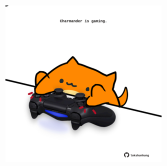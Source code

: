 <!-- built at 22/11/2021, 08:03:08 UTC -->
<p align="center">
  <img width="500" height="500" src="./ReadmeImage.svg">
</p>

